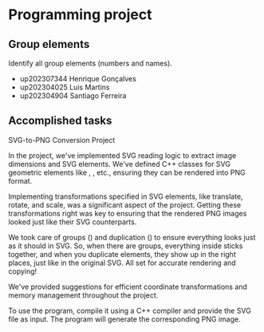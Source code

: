
# Programming project

## Group elements

Identify all group elements (numbers and names).

- up202307344 Henrique Gonçalves
- up202304025 Luis Martins
- up202304904 Santiago Ferreira


## Accomplished tasks

SVG-to-PNG Conversion Project

In the project, we've implemented SVG reading logic to extract image dimensions and SVG elements. We've defined C++ classes for SVG geometric elements like <ellipse>, <circle>, etc., ensuring they can be rendered into PNG format.

Implementing transformations specified in SVG elements, like translate, rotate, and scale, was a significant aspect of the project. Getting these transformations right was key to ensuring that the rendered PNG images looked just like their SVG counterparts.

We took care of groups (<g>) and duplication (<use>) to ensure everything looks just as it should in SVG. So, when there are groups, everything inside sticks together, and when you duplicate elements, they show up in the right places, just like in the original SVG. All set for accurate rendering and copying!

We've provided suggestions for efficient coordinate transformations and memory management throughout the project.

To use the program, compile it using a C++ compiler and provide the SVG file as input. The program will generate the corresponding PNG image.

